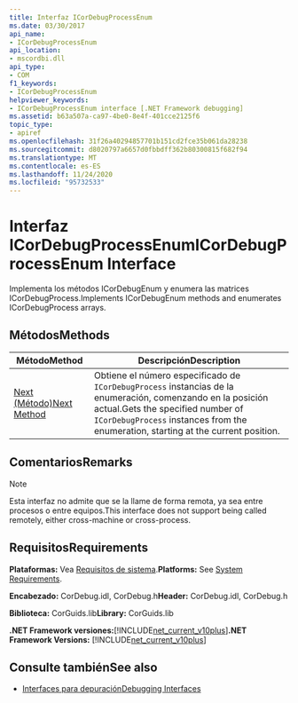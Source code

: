 ```yaml
---
title: Interfaz ICorDebugProcessEnum
ms.date: 03/30/2017
api_name:
- ICorDebugProcessEnum
api_location:
- mscordbi.dll
api_type:
- COM
f1_keywords:
- ICorDebugProcessEnum
helpviewer_keywords:
- ICorDebugProcessEnum interface [.NET Framework debugging]
ms.assetid: b63a507a-ca97-4be0-8e4f-401cce2125f6
topic_type:
- apiref
ms.openlocfilehash: 31f26a40294857701b151cd2fce35b061da28238
ms.sourcegitcommit: d8020797a6657d0fbbdff362b80300815f682f94
ms.translationtype: MT
ms.contentlocale: es-ES
ms.lasthandoff: 11/24/2020
ms.locfileid: "95732533"
---
```

# <a name="icordebugprocessenum-interface"></a><span data-ttu-id="41eac-102">Interfaz ICorDebugProcessEnum</span><span class="sxs-lookup"><span data-stu-id="41eac-102">ICorDebugProcessEnum Interface</span></span>

<span data-ttu-id="41eac-103">Implementa los métodos ICorDebugEnum y enumera las matrices ICorDebugProcess.</span><span class="sxs-lookup"><span data-stu-id="41eac-103">Implements ICorDebugEnum methods and enumerates ICorDebugProcess arrays.</span></span>  
  
## <a name="methods"></a><span data-ttu-id="41eac-104">Métodos</span><span class="sxs-lookup"><span data-stu-id="41eac-104">Methods</span></span>  
  
|<span data-ttu-id="41eac-105">Método</span><span class="sxs-lookup"><span data-stu-id="41eac-105">Method</span></span>|<span data-ttu-id="41eac-106">Descripción</span><span class="sxs-lookup"><span data-stu-id="41eac-106">Description</span></span>|  
|------------|-----------------|  
|[<span data-ttu-id="41eac-107">Next (Método)</span><span class="sxs-lookup"><span data-stu-id="41eac-107">Next Method</span></span>](icordebugprocessenum-next-method.md)|<span data-ttu-id="41eac-108">Obtiene el número especificado de `ICorDebugProcess` instancias de la enumeración, comenzando en la posición actual.</span><span class="sxs-lookup"><span data-stu-id="41eac-108">Gets the specified number of `ICorDebugProcess` instances from the enumeration, starting at the current position.</span></span>|  
  
## <a name="remarks"></a><span data-ttu-id="41eac-109">Comentarios</span><span class="sxs-lookup"><span data-stu-id="41eac-109">Remarks</span></span>  
  
> [!NOTE]
> <span data-ttu-id="41eac-110">Esta interfaz no admite que se la llame de forma remota, ya sea entre procesos o entre equipos.</span><span class="sxs-lookup"><span data-stu-id="41eac-110">This interface does not support being called remotely, either cross-machine or cross-process.</span></span>  
  
## <a name="requirements"></a><span data-ttu-id="41eac-111">Requisitos</span><span class="sxs-lookup"><span data-stu-id="41eac-111">Requirements</span></span>  

 <span data-ttu-id="41eac-112">**Plataformas:** Vea [Requisitos de sistema](../../get-started/system-requirements.md).</span><span class="sxs-lookup"><span data-stu-id="41eac-112">**Platforms:** See [System Requirements](../../get-started/system-requirements.md).</span></span>  
  
 <span data-ttu-id="41eac-113">**Encabezado:** CorDebug.idl, CorDebug.h</span><span class="sxs-lookup"><span data-stu-id="41eac-113">**Header:** CorDebug.idl, CorDebug.h</span></span>  
  
 <span data-ttu-id="41eac-114">**Biblioteca:** CorGuids.lib</span><span class="sxs-lookup"><span data-stu-id="41eac-114">**Library:** CorGuids.lib</span></span>  
  
 <span data-ttu-id="41eac-115">**.NET Framework versiones:**[!INCLUDE[net_current_v10plus](../../../../includes/net-current-v10plus-md.md)]</span><span class="sxs-lookup"><span data-stu-id="41eac-115">**.NET Framework Versions:** [!INCLUDE[net_current_v10plus](../../../../includes/net-current-v10plus-md.md)]</span></span>  
  
## <a name="see-also"></a><span data-ttu-id="41eac-116">Consulte también</span><span class="sxs-lookup"><span data-stu-id="41eac-116">See also</span></span>

- [<span data-ttu-id="41eac-117">Interfaces para depuración</span><span class="sxs-lookup"><span data-stu-id="41eac-117">Debugging Interfaces</span></span>](debugging-interfaces.md)
